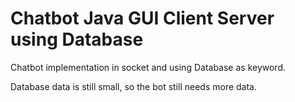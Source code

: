 # Chatbot Java GUI Client Server using Database

Chatbot implementation in socket and using Database as keyword.

Database data is still small, so the bot still needs more data.
